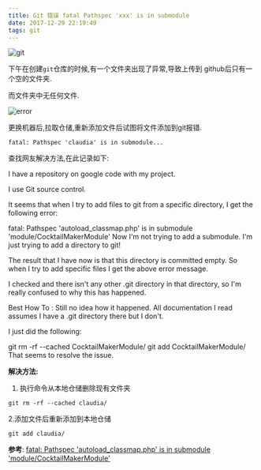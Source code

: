 ```yaml
---
title: Git 错误 fatal Pathspec 'xxx' is in submodule
date: 2017-12-29 22:19:49
tags: git
---
```

![git](/images/git.png "post-cover")

下午在创建`git`仓库的时候,有一个文件夹出现了异常,导致上传到 github后只有一个空的文件夹.

而文件夹中无任何文件.

![error](/images/Snipaste_2017-12-29_22-26-11.png)

更换机器后,拉取仓储,重新添加文件后试图将文件添加到git报错.

```
fatal: Pathspec 'claudia' is in submodule...
```

查找网友解决方法,在此记录如下:

I have a repository on google code with my project.

I use Git source control.

It seems that when I try to add files to git from a specific directory, I get the following error:

fatal: Pathspec 'autoload_classmap.php' is in submodule 'module/CocktailMakerModule'
Now I'm not trying to add a submodule. I'm just trying to add a directory to git!

The result that I have now is that this directory is committed empty. So when I try to add specific files I get the above error message.

I checked and there isn't any other .git directory in that directory, so I'm really confused to why this has happened.

Best How To :
Still no idea how it happened. All documentation I read assumes I have a .git directory there but I don't.

I just did the following:

git rm -rf --cached CocktailMakerModule/
git add CocktailMakerModule/
That seems to resolve the issue.

**解决方法:**
1. 执行命令从本地仓储删除现有文件夹
```
git rm -rf --cached claudia/
```
2.添加文件后重新添加到本地仓储
```
git add claudia/
```

**参考**:
[fatal: Pathspec 'autoload_classmap.php' is in submodule 'module/CocktailMakerModule'](http://www.howtobuildsoftware.com/index.php/how-do/coYr/git-fatal-pathspec-autoload-classmapphp-is-in-submodule-module-cocktailmakermodule)
